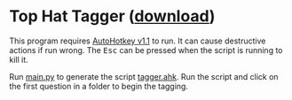 # Top Hat Tagger ([download](https://github.com/lewisforbes/Top-Hat-Tagger/archive/refs/heads/main.zip))

This program requires [AutoHotkey v1.1](https://www.autohotkey.com/) to run. It can cause destructive actions if run wrong. The <kbd>Esc</kbd> can be pressed when the script is running to kill it.

Run [main.py](/main.py) to generate the script [tagger.ahk](/tagger.ahk). Run the script and click on the first question in a folder to begin the tagging.
